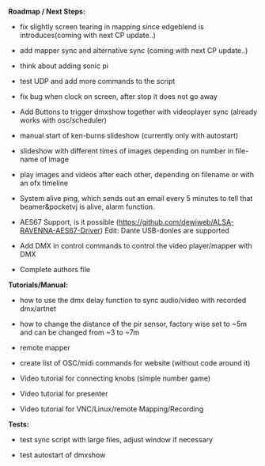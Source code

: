 **Roadmap / Next Steps:** <p/>

- fix slightly screen tearing in mapping since edgeblend is introduces(coming with next CP update..) <p/>
- add mapper sync and alternative sync (coming with next CP update..)  <p/>
- think about adding sonic pi <p/>
- test UDP and add more commands to the script <p/>
<p/>

- fix bug when clock on screen, after stop it does not go away <p/>
- Add Buttons to trigger dmxshow together with videoplayer sync (already works with osc/scheduler) <p/>
- manual start of ken-burns slideshow (currently only with autostart) <p/>
- slideshow with different times of images depending on number in file-name of image  <p/>
- play images and videos after each other, depending on filename or with an ofx timeline  <p/>
- System alive ping, which sends out an email every 5 minutes to tell that beamer&pocketvj is alive, alarm function. <p/>
- AES67 Support, is it possible (https://github.com/dewiweb/ALSA-RAVENNA-AES67-Driver) Edit: Dante USB-donles are supported <p/>
- Add DMX in control commands to control the video player/mapper with DMX <p/>
- Complete authors file <p/>
<p/>



**Tutorials/Manual:** <p/>

- how to use the dmx delay function to sync audio/video with recorded dmx/artnet <p/>
- how to change the distance of the pir sensor, factory wise set to ~5m and can be changed from ~3 to ~7m<p/>
- remote mapper<p/>
- create list of OSC/midi commands for website (without code around it)<p/>
- Video tutorial for connecting knobs (simple number game)<p/>
- Video tutorial for presenter<p/>
- Video tutorial for VNC/Linux/remote Mapping/Recording<p/>


**Tests:** <p/>

- test sync script with large files, adjust window if necessary<p/>
- test autostart of dmxshow<p/>
